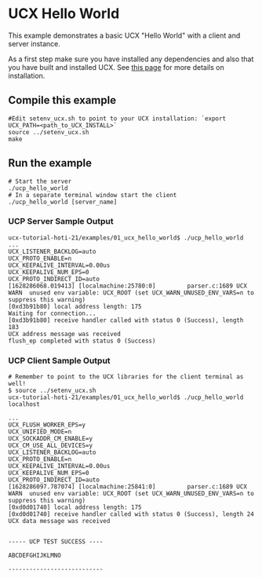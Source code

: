 # UCX Hello World

This example demonstrates a basic UCX "Hello World" with a client and server instance. 

As a first step make sure you have installed any dependencies and also that you have built and installed UCX. See [this page](https://github.com/gt-crnch-rg/ucx-tutorial-hoti-21/blob/main/examples/Installing_UCX_README.md) for more details on installation. 

## Compile this example
```
#Edit setenv_ucx.sh to point to your UCX installation: `export UCX_PATH=<path_to_UCX_INSTALL>`
source ../setenv_ucx.sh
make
```

## Run the example
```
# Start the server
./ucp_hello_world
# In a separate terminal window start the client 
./ucp_hello_world [server_name]
```

### UCP Server Sample Output
```
ucx-tutorial-hoti-21/examples/01_ucx_hello_world$ ./ucp_hello_world 
...
UCX_LISTENER_BACKLOG=auto
UCX_PROTO_ENABLE=n
UCX_KEEPALIVE_INTERVAL=0.00us
UCX_KEEPALIVE_NUM_EPS=0
UCX_PROTO_INDIRECT_ID=auto
[1628286068.019413] [localmachine:25780:0]         parser.c:1689 UCX  WARN  unused env variable: UCX_ROOT (set UCX_WARN_UNUSED_ENV_VARS=n to suppress this warning)
[0xd3b91b80] local address length: 175
Waiting for connection...
[0xd3b91b80] receive handler called with status 0 (Success), length 183
UCX address message was received
flush_ep completed with status 0 (Success)
```

### UCP Client Sample Output
```
# Remember to point to the UCX libraries for the client terminal as well!
$ source ../setenv_ucx.sh
ucx-tutorial-hoti-21/examples/01_ucx_hello_world$ ./ucp_hello_world localhost

...
UCX_FLUSH_WORKER_EPS=y
UCX_UNIFIED_MODE=n
UCX_SOCKADDR_CM_ENABLE=y
UCX_CM_USE_ALL_DEVICES=y
UCX_LISTENER_BACKLOG=auto
UCX_PROTO_ENABLE=n
UCX_KEEPALIVE_INTERVAL=0.00us
UCX_KEEPALIVE_NUM_EPS=0
UCX_PROTO_INDIRECT_ID=auto
[1628286097.787074] [localmachine:25841:0]         parser.c:1689 UCX  WARN  unused env variable: UCX_ROOT (set UCX_WARN_UNUSED_ENV_VARS=n to suppress this warning)
[0xd0d01740] local address length: 175
[0xd0d01740] receive handler called with status 0 (Success), length 24
UCX data message was received


----- UCP TEST SUCCESS ----

ABCDEFGHIJKLMNO

---------------------------
```
